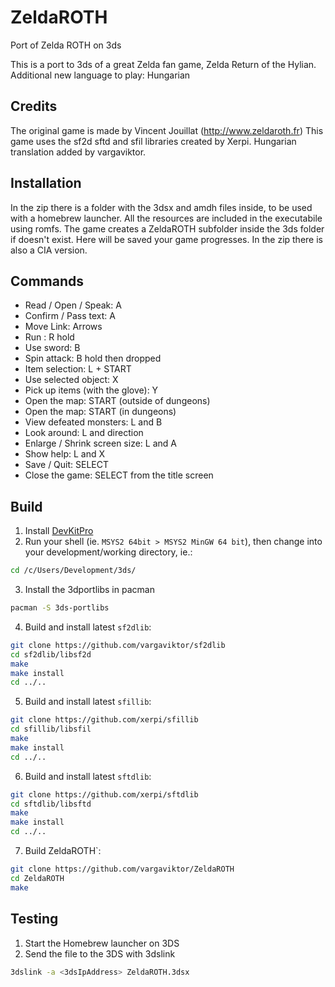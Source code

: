 # ZeldaROTH
Port of Zelda ROTH on 3ds

This is a port to 3ds of a great Zelda fan game, Zelda Return of the Hylian.
Additional new language to play: Hungarian

## Credits

The original game is made by Vincent Jouillat (http://www.zeldaroth.fr)
This game uses the sf2d sftd and sfil libraries created by Xerpi.
Hungarian translation added by vargaviktor.

## Installation

In the zip there is a folder with the 3dsx and amdh files inside, to be used with a homebrew launcher. All the resources are included in the executabile using romfs.
The game creates a ZeldaROTH subfolder inside the 3ds folder if doesn't exist. Here will be saved your game progresses.
In the zip there is also a CIA version.

## Commands
- Read / Open / Speak: A
- Confirm / Pass text: A
- Move Link: Arrows
- Run : R hold
- Use sword: B
- Spin attack: B hold then dropped
- Item selection: L + START
- Use selected object: X
- Pick up items (with the glove): Y
- Open the map: START (outside of dungeons)
- Open the map: START (in dungeons)
- View defeated monsters: L and B
- Look around: L and direction
- Enlarge / Shrink screen size: L and A
- Show help: L and X
- Save / Quit: SELECT
- Close the game: SELECT from the title screen

## Build
1. Install [DevKitPro](https://devkitpro.org/wiki/Getting_Started)
2. Run your shell (ie. `MSYS2 64bit > MSYS2 MinGW 64 bit`), then change into your development/working directory, ie.:

  ```sh
  cd /c/Users/Development/3ds/
  ```
3. Install the 3dportlibs in pacman

  ```sh
  pacman -S 3ds-portlibs
  ```
4. Build and install latest `sf2dlib`:

  ```sh
  git clone https://github.com/vargaviktor/sf2dlib
  cd sf2dlib/libsf2d
  make
  make install
  cd ../..
  ```

5. Build and install latest `sfillib`:

  ```sh
  git clone https://github.com/xerpi/sfillib
  cd sfillib/libsfil
  make
  make install
  cd ../..
  ```

6. Build and install latest `sftdlib`:

  ```sh
  git clone https://github.com/xerpi/sftdlib
  cd sftdlib/libsftd
  make
  make install
  cd ../..
  ```

7. Build ZeldaROTH`:
  ```sh
  git clone https://github.com/vargaviktor/ZeldaROTH
  cd ZeldaROTH
  make
  ```
## Testing
1. Start the Homebrew launcher on 3DS
2. Send the file to the 3DS with 3dslink

  ```sh
  3dslink -a <3dsIpAddress> ZeldaROTH.3dsx
  ```
